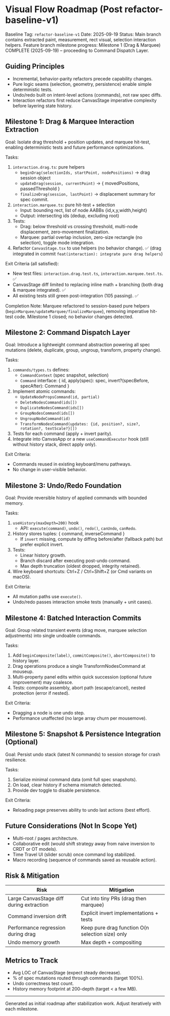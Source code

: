 # Visual Flow Roadmap (Post refactor-baseline-v1)

Baseline Tag: `refactor-baseline-v1`
Date: 2025-09-19
Status: Main branch contains extracted paint, measurement, rect visual, selection interaction helpers. Feature branch milestone progress: Milestone 1 (Drag & Marquee) COMPLETE (2025-09-19) – proceeding to Command Dispatch Layer.

## Guiding Principles
- Incremental, behavior-parity refactors precede capability changes.
- Pure logic seams (selection, geometry, persistence) enable simple deterministic tests.
- Undo/redo built on intent-level actions (commands), not raw spec diffs.
- Interaction refactors first reduce CanvasStage imperative complexity before layering state history.

## Milestone 1: Drag & Marquee Interaction Extraction
Goal: Isolate drag threshold + position updates, and marquee hit-test, enabling deterministic tests and future performance optimizations.

Tasks:
1. `interaction.drag.ts`: pure helpers
   - `beginDrag(selectionIds, startPoint, nodePositions)` -> drag session object
   - `updateDrag(session, currentPoint)` -> { movedPositions, passedThreshold }
   - `finalizeDrag(session, lastPoint)` -> displacement summary for spec commit.
2. `interaction.marquee.ts`: pure hit-test + selection
   - Input: bounding rect, list of node AABBs {id,x,y,width,height}
   - Output: intersecting ids (dedup, excluding root)
3. Tests:
   - Drag: below threshold vs crossing threshold, multi-node displacement, zero-movement finalization.
   - Marquee: partial overlap inclusion, zero-size rectangle (no selection), toggle mode integration.
4. Refactor `CanvasStage.tsx` to use helpers (no behavior change). ✅ (drag integrated in commit `feat(interaction): integrate pure drag helpers`)

Exit Criteria (all satisfied):
- New test files: `interaction.drag.test.ts`, `interaction.marquee.test.ts`. ✅
- CanvasStage diff limited to replacing inline math + branching (both drag & marquee integrated). ✅
- All existing tests still green post-integration (105 passing). ✅

Completion Note: Marquee refactored to session-based pure helpers (`beginMarquee/updateMarquee/finalizeMarquee`), removing imperative hit-test code. Milestone 1 closed; no behavior changes detected.

## Milestone 2: Command Dispatch Layer
Goal: Introduce a lightweight command abstraction powering all spec mutations (delete, duplicate, group, ungroup, transform, property change).

Tasks:
1. `commands/types.ts` defines:
   - `CommandContext` (spec snapshot, selection)
   - `Command` interface: { id, apply(spec): spec, invert?(specBefore, specAfter): Command }
2. Implement atomic commands:
   - `UpdateNodePropsCommand(id, partial)`
   - `DeleteNodesCommand(ids[])`
   - `DuplicateNodesCommand(ids[])`
   - `GroupNodesCommand(ids[])`
   - `UngroupNodeCommand(id)`
   - `TransformNodesCommand(updates: {id, position?, size?, rotation?, textScale?}[])`
3. Tests for each command (apply + invert parity).
4. Integrate into CanvasApp or a new `useCommandExecutor` hook (still without history stack, direct apply only).

Exit Criteria:
- Commands reused in existing keyboard/menu pathways.
- No change in user-visible behavior.

## Milestone 3: Undo/Redo Foundation
Goal: Provide reversible history of applied commands with bounded memory.

Tasks:
1. `useHistory(maxDepth=200)` hook
   - API: `execute(command)`, `undo()`, `redo()`, `canUndo`, `canRedo`.
2. History stores tuples: { command, inverseCommand }
   - If `invert` missing, compute by diffing before/after (fallback path) but prefer explicit invert.
3. Tests:
   - Linear history growth.
   - Branch discard after executing post-undo command.
   - Max depth truncation (oldest dropped, integrity retained).
4. Wire keyboard shortcuts: Ctrl+Z / Ctrl+Shift+Z (or Cmd variants on macOS).

Exit Criteria:
- All mutation paths use `execute()`.
- Undo/redo passes interaction smoke tests (manually + unit cases).

## Milestone 4: Batched Interaction Commits
Goal: Group related transient events (drag move, marquee selection adjustments) into single undoable commands.

Tasks:
1. Add `beginComposite(label)`, `commitComposite()`, `abortComposite()` to history layer.
2. Drag operations produce a single TransformNodesCommand at mouseup.
3. Multi-property panel edits within quick succession (optional future improvement) may coalesce.
4. Tests: composite assembly, abort path (escape/cancel), nested protection (error if nested).

Exit Criteria:
- Dragging a node is one undo step.
- Performance unaffected (no large array churn per mousemove).

## Milestone 5: Snapshot & Persistence Integration (Optional)
Goal: Persist undo stack (latest N commands) to session storage for crash resilience.

Tasks:
1. Serialize minimal command data (omit full spec snapshots).
2. On load, clear history if schema mismatch detected.
3. Provide dev toggle to disable persistence.

Exit Criteria:
- Reloading page preserves ability to undo last actions (best effort).

## Future Considerations (Not In Scope Yet)
- Multi-root / pages architecture.
- Collaborative edit (would shift strategy away from naive inversion to CRDT or OT models).
- Time Travel UI (slider scrub) once command log stabilized.
- Macro recording (sequence of commands saved as reusable action).

## Risk & Mitigation
| Risk | Mitigation |
|------|------------|
| Large CanvasStage diff during extraction | Cut into tiny PRs (drag then marquee) |
| Command inversion drift | Explicit invert implementations + tests |
| Performance regression during drag | Keep pure drag function O(n selection size) only |
| Undo memory growth | Max depth + compositing |

## Metrics to Track
- Avg LOC of CanvasStage (expect steady decrease).
- % of spec mutations routed through commands (target 100%).
- Undo correctness test count.
- History memory footprint at 200-depth (target < a few MB).

---
Generated as initial roadmap after stabilization work. Adjust iteratively with each milestone.
